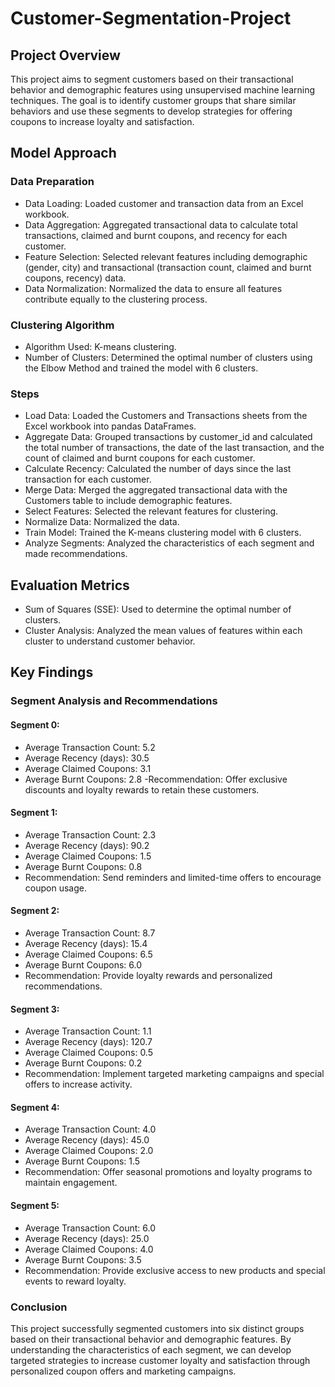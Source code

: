 # Customer-Segmentation-Project
## Project Overview
This project aims to segment customers based on their transactional behavior and demographic features using unsupervised machine learning techniques. The goal is to identify customer groups that share similar behaviors and use these segments to develop strategies for offering coupons to increase loyalty and satisfaction.

## Model Approach
### Data Preparation
- Data Loading: Loaded customer and transaction data from an Excel workbook.
- Data Aggregation: Aggregated transactional data to calculate total transactions, claimed and burnt coupons, and recency for each customer.
- Feature Selection: Selected relevant features including demographic (gender, city) and transactional (transaction count, claimed and burnt coupons, recency) data.
- Data Normalization: Normalized the data to ensure all features contribute equally to the clustering process.

### Clustering Algorithm
- Algorithm Used: K-means clustering.
- Number of Clusters: Determined the optimal number of clusters using the Elbow Method and trained the model with 6 clusters.

### Steps
- Load Data: Loaded the Customers and Transactions sheets from the Excel workbook into pandas DataFrames.
- Aggregate Data: Grouped transactions by customer_id and calculated the total number of transactions, the date of the last transaction, and the count of claimed and burnt coupons for each customer.
- Calculate Recency: Calculated the number of days since the last transaction for each customer.
- Merge Data: Merged the aggregated transactional data with the Customers table to include demographic features.
- Select Features: Selected the relevant features for clustering.
- Normalize Data: Normalized the data.
- Train Model: Trained the K-means clustering model with 6 clusters.
- Analyze Segments: Analyzed the characteristics of each segment and made recommendations.

## Evaluation Metrics
- Sum of Squares (SSE): Used to determine the optimal number of clusters.
- Cluster Analysis: Analyzed the mean values of features within each cluster to understand customer behavior.

## Key Findings
### Segment Analysis and Recommendations
#### Segment 0:
- Average Transaction Count: 5.2
- Average Recency (days): 30.5
- Average Claimed Coupons: 3.1
- Average Burnt Coupons: 2.8
-Recommendation: Offer exclusive discounts and loyalty rewards to retain these customers.

#### Segment 1:
- Average Transaction Count: 2.3
- Average Recency (days): 90.2
- Average Claimed Coupons: 1.5
- Average Burnt Coupons: 0.8
- Recommendation: Send reminders and limited-time offers to encourage coupon usage.

#### Segment 2:
- Average Transaction Count: 8.7
- Average Recency (days): 15.4
- Average Claimed Coupons: 6.5
- Average Burnt Coupons: 6.0
- Recommendation: Provide loyalty rewards and personalized recommendations.

#### Segment 3:
- Average Transaction Count: 1.1
- Average Recency (days): 120.7
- Average Claimed Coupons: 0.5
- Average Burnt Coupons: 0.2
- Recommendation: Implement targeted marketing campaigns and special offers to increase activity.

#### Segment 4:
- Average Transaction Count: 4.0
- Average Recency (days): 45.0
- Average Claimed Coupons: 2.0
- Average Burnt Coupons: 1.5
- Recommendation: Offer seasonal promotions and loyalty programs to maintain engagement.

#### Segment 5:
- Average Transaction Count: 6.0
- Average Recency (days): 25.0
- Average Claimed Coupons: 4.0
- Average Burnt Coupons: 3.5
- Recommendation: Provide exclusive access to new products and special events to reward loyalty.

### Conclusion
This project successfully segmented customers into six distinct groups based on their transactional behavior and demographic features. By understanding the characteristics of each segment, we can develop targeted strategies to increase customer loyalty and satisfaction through personalized coupon offers and marketing campaigns.
